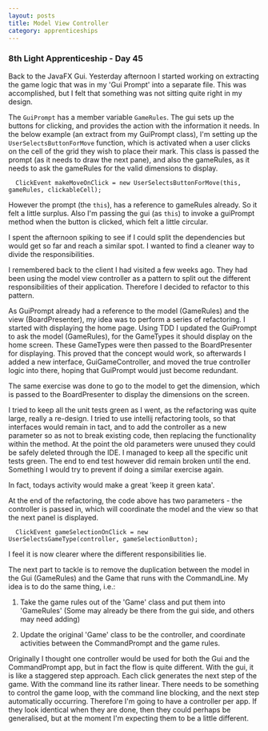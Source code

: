 ```yaml
---
layout: posts
title: Model View Controller
category: apprenticeships
---
```

### 8th Light Apprenticeship - Day 45

Back to the JavaFX Gui. Yesterday afternoon I started working on extracting the game logic that was in my 'Gui Prompt' into a separate file. This was accomplished, but I felt that something was not sitting quite right in my design.

<!--break--> 

The `GuiPrompt` has a member variable `GameRules`. The gui sets up the buttons for clicking, and provides the action with the information it needs. In the below example (an extract from my GuiPrompt class), I'm setting up the `UserSelectsButtonForMove` function, which is activated when a user clicks on the cell of the grid they wish to place their mark. This class is passed the prompt (as it needs to draw the next pane), and also the gameRules, as it needs to ask the gameRules for the valid dimensions to display.

      ClickEvent makeMoveOnClick = new UserSelectsButtonForMove(this, gameRules, clickableCell);


However the prompt (the `this`), has a reference to gameRules already. So it felt a little surplus. Also I'm passing the gui (as `this`) to invoke a guiPrompt method when the button is clicked, which felt a little circular.

I spent the afternoon spiking to see if I could split the dependencies but would get so far and reach a similar spot. I wanted to find a cleaner way to divide the responsibilities.

I remembered back to the client I had visited a few weeks ago. They had been using the model view controller as a pattern to split out the different responsibilities of their application. Therefore I decided to refactor to this pattern. 

As GuiPrompt already had a reference to the model (GameRules) and the view (BoardPresenter), my idea was to perform a series of refactoring. I started with displaying the home page. Using TDD I updated the GuiPrompt to ask the model (GameRules), for the GameTypes it should display on the home screen. These GameTypes were then passed to the BoardPresenter for displaying.  This proved that the concept would work, so afterwards I added a new interface, GuiGameController, and moved the true controller logic into there, hoping that GuiPrompt would just become redundant.

The same exercise was done to go to the model to get the dimension, which is passed to the BoardPresenter to display the dimensions on the screen.

I tried to keep all the unit tests green as I went, as the refactoring was quite large, really a re-design. I tried to use intellij refactoring tools, so that interfaces would remain in tact, and to add the controller as a new parameter so as not to break existing code, then replacing the functionality within the method. At the point the old parameters were unused they could be safely deleted through the IDE.  I managed to keep all the specific unit tests green. The end to end test however did remain broken until the end. Something I would try to prevent if doing a similar exercise again. 

In fact, todays activity would make a great 'keep it green kata'.

At the end of the refactoring, the code above has two parameters - the controller is passed in, which will coordinate the model and the view so that the next panel is displayed.

      ClickEvent gameSelectionOnClick = new UserSelectsGameType(controller, gameSelectionButton);
      
I feel it is now clearer where the different responsibilities lie. 

The next part to tackle is to remove the duplication between the model in the Gui (GameRules) and the Game that runs with the CommandLine. My idea is to do the same thing, i.e.: 

1) Take the game rules out of the 'Game' class and put them into 'GameRules' (Some may already be there from the gui side, and others may need adding)

2) Update the original 'Game' class to be the controller, and coordinate activities between the CommandPrompt and the game rules.

Originally I thought one controller would be used for both the Gui and the CommandPrompt app, but in fact the flow is quite different. With the gui, it is like a staggered step approach. Each click generates the next step of the game. With the command line its rather linear. There needs to be something to control the game loop, with the command line blocking, and the next step automatically occurring. 
Therefore I'm going to have a controller per app. If they look identical when they are done, then they could perhaps be generalised, but at the moment I'm expecting them to be a little different. 